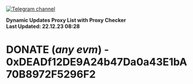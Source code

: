 [![Telegram channel](https://img.shields.io/endpoint?url=https://runkit.io/damiankrawczyk/telegram-badge/branches/master?url=https://t.me/n4z4v0d)](https://t.me/n4z4v0d) 

**Dynamic Updates Proxy List with Proxy Checker**  
**Last Updated: 22.12.23 08:28**

# DONATE (_any evm_) - 0xDEADf12DE9A24b47Da0a43E1bA70B8972F5296F2
